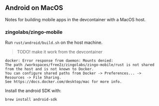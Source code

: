 ## Android on MacOS

Notes for building mobile apps in the devcontainer with a MacOS host.

### zingolabs/zingo-mobile

Run `rust/android/build.sh` on the host machine.

> TODO! make it work from the devcontainer

```
docker: Error response from daemon: Mounts denied:
The path /workspaces/free2z/zingolabs/zingo-mobile/rust is not shared from the host and is not known to Docker.
You can configure shared paths from Docker -> Preferences... -> Resources -> File Sharing.
See https://docs.docker.com/desktop/mac for more info.
```

Install the android SDK with:

```
brew install android-sdk
```
